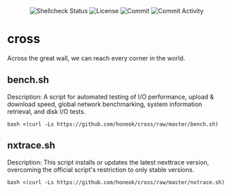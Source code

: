 <div align="center">
  <img src="https://img.shields.io/github/actions/workflow/status/honeok/cross/shellcheck.yml?branch=master&label=shellcheck&logo=github&style=flat-square" alt="Shellcheck Status" />
  <img src="https://img.shields.io/github/license/honeok/cross.svg?style=flat-square" alt="License" />
  <img src="https://img.shields.io/github/last-commit/honeok/cross.svg?style=flat-square" alt="Commit" />
  <img src="https://img.shields.io/github/commit-activity/m/honeok/cross.svg?style=flat-square" alt="Commit Activity" />
</div>

# cross

Across the great wall, we can reach every corner in the world.

## bench.sh

Description: A script for automated testing of I/O performance, upload & download speed, global network benchmarking, system information retrieval, and disk I/O tests.

```shell
bash <(curl -Ls https://github.com/honeok/cross/raw/master/bench.sh)
```

## nxtrace.sh

Description: This script installs or updates the latest nexttrace version, overcoming the official script's restriction to only stable versions.

```shell
bash <(curl -Ls https://github.com/honeok/cross/raw/master/nxtrace.sh)
```